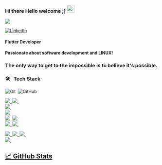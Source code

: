 ### Hi there Hello welcome ;]  <img src="https://media.giphy.com/media/hvRJCLFzcasrR4ia7z/giphy.gif" width="25px">
![](https://visitor-badge.glitch.me/badge?page_id=correiarangel)

[![LinkedIn](https://img.shields.io/badge/LinkedIn-f8f8f2?style=for-the-badge&logo=linkedin&logoColor=0E76A8)](https://www.linkedin.com/in/marcos-fabiano-correia-rangel/)

#### Flutter Developer
#### Passionate about software development and LINUX!

### The only way to get to the impossible is to believe it's possible. 

### 🛠 &nbsp;&nbsp;Tech Stack

![Git](https://img.shields.io/badge/-Git-05122A?style=flat&logo=git)&nbsp;
![GitHub](https://img.shields.io/badge/-GitHub-05122A?style=flat&logo=github)&nbsp; 



 
  <a href="github.com/correiarangel">
 
  <img src="https://img.shields.io/badge/Flutter-%2302569B.svg?style=for-the-badge&logo=Flutter&logoColor=white" />&nbsp;
  <img src="https://img.shields.io/badge/Dart-%2302569B.svg?style=for-the-badge&logo=Dart&logoColor=white" />&nbsp;  <br> 
  <img src="https://img.shields.io/badge/java-%23ED8B00.svg?style=for-the-badge&logo=java&logoColor=white" />&nbsp;  <br> 
  <img src="https://img.shields.io/badge/kotlin-%230095D5.svg?style=for-the-badge&logo=kotlin&logoColor=white"/>&nbsp;
  <br> 
  <img src="https://img.shields.io/badge/mysql-%2300f.svg?style=for-the-badge&logo=mysql&logoColor=white"/>&nbsp;
  <img src="https://img.shields.io/badge/Firebase-%23ED8B00.svg?style=for-the-badge&logo=firebase&logoColor=white" />&nbsp;
  <br> 
  <img src="https://img.shields.io/badge/Android-3DDC84?style=for-the-badge&logo=android&logoColor=white"/>&nbsp;
  <img src="https://img.shields.io/badge/iOS-000000?style=for-the-badge&logo=ios&logoColor=white"/>&nbsp;

  <img src="https://img.shields.io/badge/HTML5-FF4500?style=for-the-badge&logo=html5&logoColor=white"/>&nbsp;
  <img src="https://img.shields.io/badge/CSS-00BFFF?style=for-the-badge&logo=css&logoColor=white"/>&nbsp;
  <img src="https://img.shields.io/badge/JavaScript-FFFF00?style=for-the-badge&logo=Script&logoColor=white"/>&nbsp;    
  <img src="https://img.shields.io/badge/Bootstrap-8A2BE2?style=for-the-badge&logo=Bootstrap&logoColor=white"/>&nbsp;
  <br>

## &#x1f4c8; GitHub Stats
